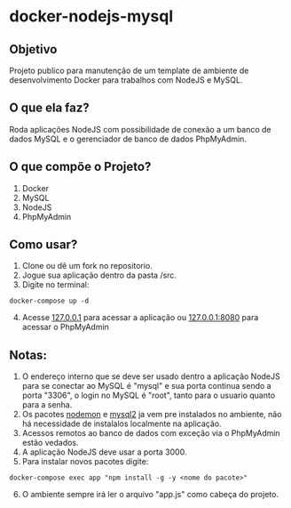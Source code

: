 # docker-nodejs-mysql

## Objetivo
Projeto publico para manutenção de um template de ambiente de desenvolvimento Docker para trabalhos com NodeJS e MySQL.

## O que ela faz?
Roda aplicações NodeJS com possibilidade de conexão a um banco de dados MySQL e o gerenciador de banco de dados PhpMyAdmin.

## O que compõe o Projeto?
1. Docker
2. MySQL
3. NodeJS
4. PhpMyAdmin

## Como usar?
1. Clone ou dê um fork no repositorio.
2. Jogue sua aplicação dentro da pasta /src.
3. Digite no terminal:
```
docker-compose up -d
```
4. Acesse [127.0.0.1](http://127.0.0.1/) para acessar a aplicação ou [127.0.0.1:8080](http://127.0.0.1:8080) para acessar o PhpMyAdmin

## Notas:
1. O endereço interno que se deve ser usado dentro a aplicação NodeJS para se conectar ao MySQL é "mysql" e sua porta continua sendo a porta "3306", o login no MySQL é "root", tanto para o usuario quanto para a senha.
2. Os pacotes [nodemon](https://www.npmjs.com/package/nodemon) e [mysql2](https://www.npmjs.com/package/mysql2) ja vem pre instalados no ambiente, não há necessidade de instalalos localmente na aplicação.
3. Acessos remotos ao banco de dados com exceção via o PhpMyAdmin estão vedados.
4. A aplicação NodeJS deve usar a porta 3000.
5. Para instalar novos pacotes digite:
```
docker-compose exec app "npm install -g -y <nome do pacote>"
```
6. O ambiente sempre irá ler o arquivo "app.js" como cabeça do projeto.
